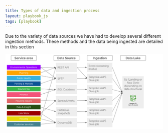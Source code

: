 ```yaml
---
title: Types of data and ingestion process
layout: playbook_js
tags: [playbook]
---
```


Due to the variety of data sources we have had to develop several different ingestion methods. These methods and the data being ingested are detailed in this section

![data-being-ingested](../images/data-ingesting-data.png)